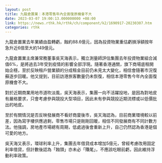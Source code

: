 ```yaml
---
layout: post
title: 九龍倉置業：本港零售年內全面復原機會不大
date: 2023-03-07 19:00:13.000000000 +08:00
link: https://news.rthk.hk/rthk/ch/component/k2/1690917-20230307.htm
categories: rthk
---
```


九龍倉置業去年業績由盈轉虧，蝕約88.6億元，因為投資物業重估虧損淨額按年急升近6倍至大約149億元。

九龍倉置業主席兼常務董事吳天海表示，獨立測量師評估集團去年投資物業組合減值6%，是將過去3年受到疫情的影響全部浮現。隨著香港通關，旗下商場底租開始企穩，至於反映租戶營業額的分成租金目前仍未見太大變化，相信會隨著市況復蘇逐步回暖。他又提到，目前訪港旅客數量仍未恢復，相信本港零售今年內全面復原機會不大。

對於近期商業用地市道吹淡風，吳天海表示，集團一向不活躍投地，是因為對地皮有嚴格要求，只會考慮參與競投大型項目，因此未有參與競投近期流標或以低價批出的地皮。

至於有關情況是否反映發展商不看好商廈後市，吳天海認為，目前商業環境較以前差，因為寫字樓供應過剩，零售市場只是剛剛回暖，相信不同發展商有不同計數方法。他強調，房地產市場總有周期，低處過後會重新上升，自己仍然認為香港是個可愛的地方。

吳天海又表示，環球利率上升，集團去年借貸成本增加5億元，曾經考慮改用固定利率借貸，但計數後認為「蝕頭」亦未必「賺尾」，不應該吃眼前虧，因此維持浮動利率政策。
